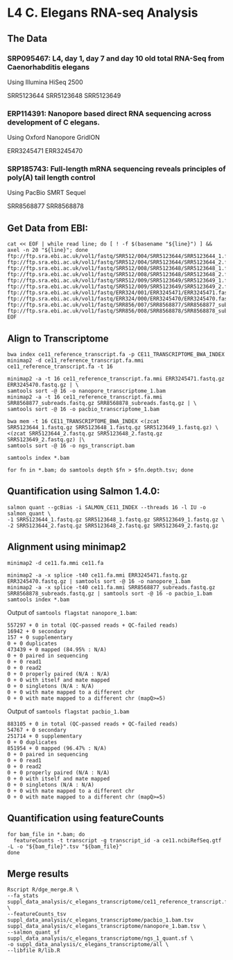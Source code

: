 # L4 C. Elegans RNA-seq Analysis


## The Data

### SRP095467: L4, day 1, day 7 and day 10 old total RNA-Seq from Caenorhabditis elegans

Using Illumina HiSeq 2500

SRR5123644 SRR5123648 SRR5123649



### ERP114391: Nanopore based direct RNA sequencing across development of C elegans.

Using Oxford Nanopore GridION

ERR3245471 ERR3245470

### SRP185743: Full-length mRNA sequencing reveals principles of poly(A) tail length control

Using PacBio SMRT Sequel

SRR8568877 SRR8568878

## Get Data from EBI:

```shell
cat << EOF | while read line; do [ ! -f $(basename "${line}") ] && axel -n 20 "${line}"; done
ftp://ftp.sra.ebi.ac.uk/vol1/fastq/SRR512/004/SRR5123644/SRR5123644_1.fastq.gz
ftp://ftp.sra.ebi.ac.uk/vol1/fastq/SRR512/004/SRR5123644/SRR5123644_2.fastq.gz
ftp://ftp.sra.ebi.ac.uk/vol1/fastq/SRR512/008/SRR5123648/SRR5123648_1.fastq.gz
ftp://ftp.sra.ebi.ac.uk/vol1/fastq/SRR512/008/SRR5123648/SRR5123648_2.fastq.gz
ftp://ftp.sra.ebi.ac.uk/vol1/fastq/SRR512/009/SRR5123649/SRR5123649_1.fastq.gz
ftp://ftp.sra.ebi.ac.uk/vol1/fastq/SRR512/009/SRR5123649/SRR5123649_2.fastq.gz
ftp://ftp.sra.ebi.ac.uk/vol1/fastq/ERR324/001/ERR3245471/ERR3245471.fastq.gz
ftp://ftp.sra.ebi.ac.uk/vol1/fastq/ERR324/000/ERR3245470/ERR3245470.fastq.gz
ftp://ftp.sra.ebi.ac.uk/vol1/fastq/SRR856/007/SRR8568877/SRR8568877_subreads.fastq.gz
ftp://ftp.sra.ebi.ac.uk/vol1/fastq/SRR856/008/SRR8568878/SRR8568878_subreads.fastq.gz
EOF
```

## Align to Transcriptome

```shell
bwa index ce11_reference_transcript.fa -p CE11_TRANSCRIPTOME_BWA_INDEX
minimap2 -d ce11_reference_transcript.fa.mmi ce11_reference_transcript.fa -t 16

minimap2 -a -t 16 ce11_reference_transcript.fa.mmi ERR3245471.fastq.gz ERR3245470.fastq.gz | \
samtools sort -@ 16 -o nanopore_transcriptome_1.bam
minimap2 -a -t 16 ce11_reference_transcript.fa.mmi SRR8568877_subreads.fastq.gz SRR8568878_subreads.fastq.gz | \
samtools sort -@ 16 -o pacbio_transcriptome_1.bam

bwa mem -t 16 CE11_TRANSCRIPTOME_BWA_INDEX <(zcat SRR5123644_1.fastq.gz SRR5123648_1.fastq.gz SRR5123649_1.fastq.gz) \
<(zcat SRR5123644_2.fastq.gz SRR5123648_2.fastq.gz SRR5123649_2.fastq.gz) |\
samtools sort -@ 16 -o ngs_transcript.bam

samtools index *.bam

for fn in *.bam; do samtools depth $fn > $fn.depth.tsv; done
```



## Quantification using Salmon 1.4.0:

```shell
salmon quant --gcBias -i SALMON_CE11_INDEX --threads 16 -l IU -o salmon_quant \
-1 SRR5123644_1.fastq.gz SRR5123648_1.fastq.gz SRR5123649_1.fastq.gz \
-2 SRR5123644_2.fastq.gz SRR5123648_2.fastq.gz SRR5123649_2.fastq.gz
```

## Alignment using minimap2

```shell
minimap2 -d ce11.fa.mmi ce11.fa

minimap2 -a -x splice -t40 ce11.fa.mmi ERR3245471.fastq.gz ERR3245470.fastq.gz | samtools sort -@ 16 -o nanopore_1.bam
minimap2 -a -x splice -t40 ce11.fa.mmi SRR8568877_subreads.fastq.gz SRR8568878_subreads.fastq.gz | samtools sort -@ 16 -o pacbio_1.bam
samtools index *.bam
```

Output of `samtools flagstat nanopore_1.bam`:

```text
557297 + 0 in total (QC-passed reads + QC-failed reads)
16942 + 0 secondary
157 + 0 supplementary
0 + 0 duplicates
473439 + 0 mapped (84.95% : N/A)
0 + 0 paired in sequencing
0 + 0 read1
0 + 0 read2
0 + 0 properly paired (N/A : N/A)
0 + 0 with itself and mate mapped
0 + 0 singletons (N/A : N/A)
0 + 0 with mate mapped to a different chr
0 + 0 with mate mapped to a different chr (mapQ>=5)
```

Output of `samtools flagstat pacbio_1.bam`

```text
883105 + 0 in total (QC-passed reads + QC-failed reads)
54767 + 0 secondary
251714 + 0 supplementary
0 + 0 duplicates
851954 + 0 mapped (96.47% : N/A)
0 + 0 paired in sequencing
0 + 0 read1
0 + 0 read2
0 + 0 properly paired (N/A : N/A)
0 + 0 with itself and mate mapped
0 + 0 singletons (N/A : N/A)
0 + 0 with mate mapped to a different chr
0 + 0 with mate mapped to a different chr (mapQ>=5)
```


## Quantification using featureCounts

```shell
for bam_file in *.bam; do
  featureCounts -t transcript -g transcript_id -a ce11.ncbiRefSeq.gtf -L -o "${bam_file}".tsv "${bam_file}"
done
```


## Merge results

```shell
Rscript R/dge_merge.R \
--fa_stats suppl_data_analysis/c_elegans_transcriptome/ce11_reference_transcript.fa.stats \
--featureCounts_tsv suppl_data_analysis/c_elegans_transcriptome/pacbio_1.bam.tsv suppl_data_analysis/c_elegans_transcriptome/nanopore_1.bam.tsv \
--salmon_quant_sf suppl_data_analysis/c_elegans_transcriptome/ngs_1_quant.sf \
-o suppl_data_analysis/c_elegans_transcriptome/all \
--libfile R/lib.R
```
